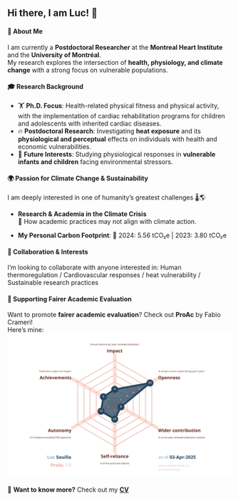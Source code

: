 ## Hi there, I am Luc! 👋

#### 🔬 About Me  
I am currently a **Postdoctoral Researcher** at the **Montreal Heart Institute** and the **University of Montréal**.  
My research explores the intersection of **health, physiology, and climate change** with a strong focus on vulnerable populations.  


#### 🎓 Research Background  
- 🏋️ **Ph.D. Focus**: Health-related physical fitness and physical activity, with the implementation of cardiac rehabilitation programs for children and adolescents with inherited cardiac diseases.  
- 🔥 **Postdoctoral Research**: Investigating **heat exposure** and its **physiological and perceptual** effects on individuals with health and economic vulnerabilities.  
- 🌱 **Future Interests**: Studying physiological responses in **vulnerable infants and children** facing environmental stressors.  


#### 🌍 Passion for Climate Change & Sustainability  
I am deeply interested in one of humanity’s greatest challenges 🌡️🌎  
- **Research & Academia in the Climate Crisis**  
   🔹 How academic practices may not align with climate action. 
    
- **My Personal Carbon Footprint**:  🌱 2024: 5.56 tCO₂e |  2023: 3.80 tCO₂e  


#### 🤝 Collaboration & Interests  
I’m looking to collaborate with anyone interested in:  Human thermoregulation / Cardiovascular responses / heat vulnerability / Sustainable research practices

  
#### 📢 Supporting Fairer Academic Evaluation  
Want to promote **fairer academic evaluation**? Check out **ProAc** by Fabio Crameri!  
Here’s mine:  
![Here’s mine:](ProAc-LucSouilla-2025-Apr.png)


📄 **Want to know more?** Check out my **[CV](https://github.com/Souilla-Luc/CV/blob/master/CV.pdf)**  

